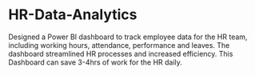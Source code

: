 # HR-Data-Analytics
Designed a Power BI dashboard to track employee data for the HR team, including working hours, attendance, performance and leaves. The dashboard streamlined HR processes and increased efficiency. This Dashboard can save 3-4hrs of work for the HR daily.
